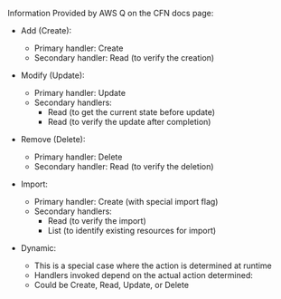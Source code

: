 Information Provided by AWS Q on the CFN docs page:

- Add (Create):

  - Primary handler: Create
  - Secondary handler: Read (to verify the creation)

- Modify (Update):

  - Primary handler: Update
  - Secondary handlers:
    - Read (to get the current state before update)
    - Read (to verify the update after completion)

- Remove (Delete):

  - Primary handler: Delete
  - Secondary handler: Read (to verify the deletion)

- Import:

  - Primary handler: Create (with special import flag)
  - Secondary handlers:
    - Read (to verify the import)
    - List (to identify existing resources for import)

- Dynamic:
  - This is a special case where the action is determined at runtime
  - Handlers invoked depend on the actual action determined:
  - Could be Create, Read, Update, or Delete
